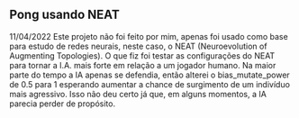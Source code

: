 ## Pong usando NEAT
11/04/2022
Este projeto não foi feito por mim, apenas foi usado como base para estudo de redes neurais, neste caso, o NEAT (Neuroevolution of Augmenting Topologies).
O que fiz foi testar as configurações do NEAT para tornar a I.A. mais forte em relação a um jogador humano. Na maior parte do tempo a IA apenas se defendia, então alterei o bias_mutate_power de 0.5 para 1 esperando aumentar a chance de surgimento de um indivíduo mais agressivo. Isso não deu certo já que, em alguns momentos, a IA parecia perder de propósito.
